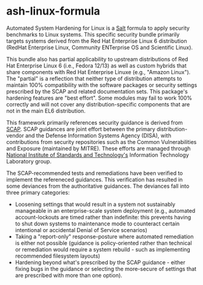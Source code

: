 # ash-linux-formula
Automated System Hardening for Linux is a [Salt](http://saltstack.org) formula to apply security benchmarks to Linux systems. This specific security bundle primarily targets systems derived from the Red Hat Enterprise Linux 6 distribution (RedHat Enterprise Linux, Community ENTerprise OS and Scientific Linux).

This bundle also has partial applicability to upstream distributions of Red Hat Enterprise Linux 6 (i.e., Fedora 12/13) as well as custom hybrids that share components with Red Hat Enterprise Linuxe (e.g., "Amazon Linux"). The "partial" is a reflection that neither type of distribution attempts to maintain 100% compatibility with the software packages or security settings prescribed by the SCAP and related documentation sets. This package's hardening features are "best effort". Some modules may fail to work 100% correctly and will not cover any distribution-specific components that are not in the main EL6 distribution.

This framework primarily references security guidance is derived from [SCAP](http://scap.nist.gov/). SCAP guidances are joint effort between the primary distribution-vendor and the Defense Information Systems Agency (DISA), with contributions from security repositories such as the Common Vulnerabilities and Exposure (maintained by MITRE). These efforts are managed through [National Institute of Standards and Technology's](http://www.nist.gov/itl/) Information Technology Laboratory group.

The SCAP-recommended tests and remediations have been verified to implement the refereneced guidances. This verification has resulted in some deviances from the authoritative guidances. The deviances fall into three primary categories:
* Loosening settings that would result in a system not sustainably manageable in an enterprise-scale system deployment (e.g., automated account-lockouts are timed rather than indefinite: this prevents having to shut down systems to maintenance mode to counteract certain intentional or accidental Denial of Service scenarios)
* Taking a "report-only" response-posture where automated remediation is either not possible (guidance is policy-oriented rather than technical or remediation would require a system rebuild - such as implementing recommended filesystem layouts)
* Hardening beyond what's prescribed by the SCAP guidance - either fixing bugs in the guidance or selecting the more-secure of settings that are prescribed with more than one option).
